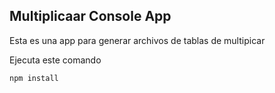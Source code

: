 

## Multiplicaar Console App

Esta es una app para generar archivos de tablas de multipicar

Ejecuta este comando

```
npm install
```
